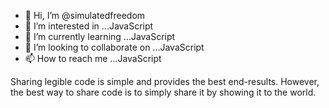 - 👋 Hi, I’m @simulatedfreedom
- 👀 I’m interested in ...JavaScript
- 🌱 I’m currently learning ...JavaScript
- 💞️ I’m looking to collaborate on ...JavaScript
- 📫 How to reach me ...JavaScript

<!---
simulatedfreedom/simulatedfreedom is a ✨ special ✨ repository because its `README.md` (this file) appears on your GitHub profile.
You can click the Preview link to take a look at your changes.
--->

Sharing legible code is simple and provides the best end-results. However, the best way to share code is to simply share it by showing it to the world.
